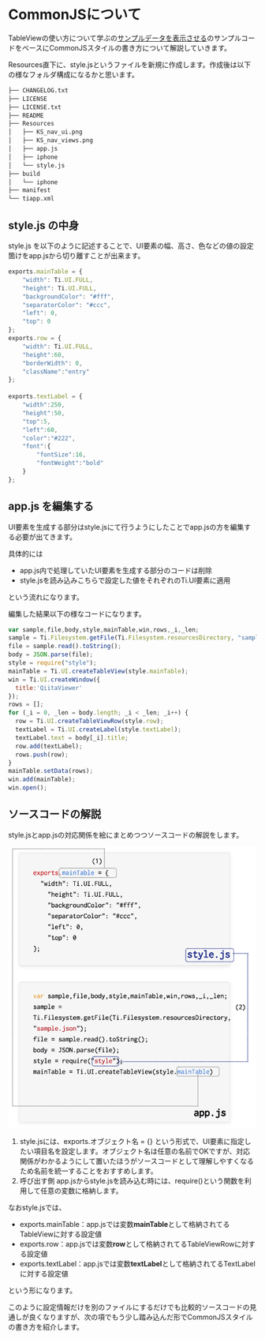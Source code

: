 # CommonJSについて

TableViewの使い方について学ぶの[サンプルデータを表示させる](../../TitaniumClassic/tableview/tableView.html)のサンプルコードをベースにCommonJSスタイルの書き方について解説していきます。

Resources直下に、style.jsというファイルを新規に作成します。作成後は以下の様なフォルダ構成になるかと思います。
```sh
├── CHANGELOG.txt
├── LICENSE
├── LICENSE.txt
├── README
├── Resources
│   ├── KS_nav_ui.png
│   ├── KS_nav_views.png
│   ├── app.js
│   ├── iphone
│   └── style.js
├── build
│   └── iphone
├── manifest
└── tiapp.xml
```

## style.js の中身

style.js を以下のように記述することで、UI要素の幅、高さ、色などの値の設定箇けをapp.jsから切り離すことが出来ます。

```javascript
exports.mainTable = {
	"width": Ti.UI.FULL,
	"height": Ti.UI.FULL,
	"backgroundColor": "#fff",
	"separatorColor": "#ccc",
	"left": 0,
	"top": 0
};
exports.row = {
	"width": Ti.UI.FULL,
	"height":60,
	"borderWidth": 0,
	"className":"entry"
};

exports.textLabel = {
	"width":250,
	"height":50,
	"top":5,
	"left":60,
	"color":"#222",
	"font":{
		"fontSize":16,
		"fontWeight":"bold"
	}
};
```

## app.js を編集する

UI要素を生成する部分はstyle.jsにて行うようにしたことでapp.jsの方を編集する必要が出てきます。

具体的には

- app.js内で処理していたUI要素を生成する部分のコードは削除
- style.jsを読み込みこちらで設定した値をそれぞれのTi.UI要素に適用

という流れになります。

編集した結果以下の様なコードになります。

```javascript
var sample,file,body,style,mainTable,win,rows,_i,_len;
sample = Ti.Filesystem.getFile(Ti.Filesystem.resourcesDirectory, "sample.json");
file = sample.read().toString();
body = JSON.parse(file);
style = require("style");
mainTable = Ti.UI.createTableView(style.mainTable);
win = Ti.UI.createWindow({
  title:'QiitaViewer'
});
rows = [];
for (_i = 0, _len = body.length; _i < _len; _i++) {
  row = Ti.UI.createTableViewRow(style.row);
  textLabel = Ti.UI.createLabel(style.textLabel);
  textLabel.text = body[_i].title;
  row.add(textLabel);
  rows.push(row);
}
mainTable.setData(rows);
win.add(mainTable);
win.open();
```

## ソースコードの解説

style.jsとapp.jsの対応関係を絵にまとめつつソースコードの解説をします。

![style.jsとapp.jsの対応関係](../../image/explain-commonJS.png)

1. style.jsには、exports.オブジェクト名 = {} という形式で、UI要素に指定したい項目名を設定します。オブジェクト名は任意の名前でOKですが、対応関係がわかるようにして置いたほうがソースコードとして理解しやすくなるため名前を統一することをおすすめします。
2. 呼び出す側 app.jsからstyle.jsを読み込む時には、require()という関数を利用して任意の変数に格納します。

なおstyle.jsでは、

- exports.mainTable：app.jsでは変数**mainTable**として格納されてるTableViewに対する設定値
- exports.row：app.jsでは変数**row**として格納されてるTableViewRowに対する設定値
- exports.textLabel：app.jsでは変数**textLabel**として格納されてるTextLabelに対する設定値

という形になります。

このように設定情報だけを別のファイルにするだけでも比較的ソースコードの見通しが良くなりますが、次の項でもう少し踏み込んだ形でCommonJSスタイルの書き方を紹介します。
